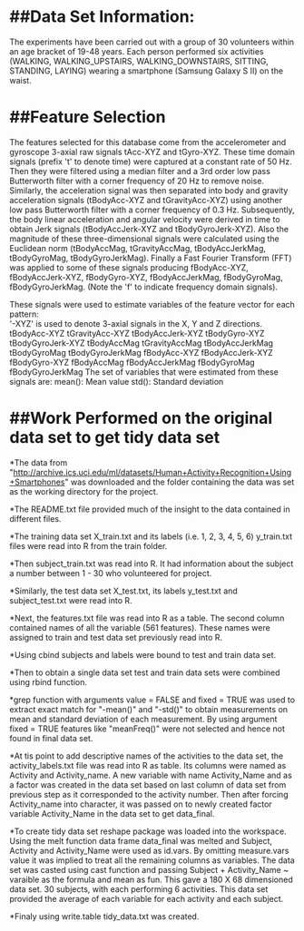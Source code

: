 ##Data Set Information:
=================
The experiments have been carried out with a group of 30 volunteers within an age bracket of 19-48 years.
Each person performed six activities (WALKING, WALKING_UPSTAIRS, WALKING_DOWNSTAIRS, SITTING, STANDING, LAYING) 
wearing a smartphone (Samsung Galaxy S II) on the waist. 

##Feature Selection 
=================
The features selected for this database come from the accelerometer and gyroscope 3-axial raw signals tAcc-XYZ and tGyro-XYZ. 
These time domain signals (prefix 't' to denote time) were captured at a constant rate of 50 Hz. Then they were filtered using 
a median filter and a 3rd order low pass Butterworth filter with a corner frequency of 20 Hz to remove noise. Similarly, the 
acceleration signal was then separated into body and gravity acceleration signals (tBodyAcc-XYZ and tGravityAcc-XYZ) using another 
low pass Butterworth filter with a corner frequency of 0.3 Hz. 
Subsequently, the body linear acceleration and angular velocity were derived in time to obtain Jerk signals (tBodyAccJerk-XYZ and 
tBodyGyroJerk-XYZ). Also the magnitude of these three-dimensional signals were calculated using the Euclidean norm (tBodyAccMag, 
tGravityAccMag, tBodyAccJerkMag, tBodyGyroMag, tBodyGyroJerkMag). 
Finally a Fast Fourier Transform (FFT) was applied to some of these signals producing fBodyAcc-XYZ, fBodyAccJerk-XYZ, 
fBodyGyro-XYZ, fBodyAccJerkMag, fBodyGyroMag, fBodyGyroJerkMag. (Note the 'f' to indicate frequency domain signals). 

These signals were used to estimate variables of the feature vector for each pattern:  
'-XYZ' is used to denote 3-axial signals in the X, Y and Z directions.
tBodyAcc-XYZ
tGravityAcc-XYZ
tBodyAccJerk-XYZ
tBodyGyro-XYZ
tBodyGyroJerk-XYZ
tBodyAccMag
tGravityAccMag
tBodyAccJerkMag
tBodyGyroMag
tBodyGyroJerkMag
fBodyAcc-XYZ
fBodyAccJerk-XYZ
fBodyGyro-XYZ
fBodyAccMag
fBodyAccJerkMag
fBodyGyroMag
fBodyGyroJerkMag
The set of variables that were estimated from these signals are: 
mean(): Mean value
std(): Standard deviation

##Work Performed on the original data set to get tidy data set
=================
*The data from "http://archive.ics.uci.edu/ml/datasets/Human+Activity+Recognition+Using+Smartphones"
was downloaded and the folder containing the data was set as the working directory for the project.

*The README.txt file provided much of the insight to the data contained in different files.

*The training data set X_train.txt and its labels (i.e. 1, 2, 3, 4, 5, 6) y_train.txt files were read into R from the train folder.

*Then subject_train.txt was read into R. It had information about the subject a number between 1 - 30 who volunteered for project. 

*Similarly, the test data set X_test.txt, its labels y_test.txt and subject_test.txt were read into R.

*Next, the features.txt file was read into R as a table. The second column contained names of all the variable (561 features).
These names were assigned to train and test data set previously read into R.

*Using cbind subjects and labels were bound to test and train data set.

*Then to obtain a single data set test and train data sets were combined using rbind function.

*grep function with arguments value = FALSE and fixed = TRUE was used to extract exact match for "-mean()" and "-std()" to obtain 
measurements on mean and standard deviation of each measurement. By using argument fixed = TRUE features like "meanFreq()" were not
selected and hence not found in final data set.

*At tis point to add descriptive names of the activities to the data set, the activity_labels.txt file was read into R as table. Its 
columns were named as Activity and Activity_name. A new variable with name Activity_Name and as a factor was created in the data set
based on last column of data set from previous step as it corresponded to the activity number. Then after forcing Activity_name into 
character, it was passed on to newly created factor variable Activity_Name in the data set to get data_final.

*To create tidy data set reshape package was loaded into the workspace. Using the melt function data frame data_final was melted and 
Subject, Activity and Activity_Name were used as id.vars. By omitting measure.vars value it was implied to treat all the remaining columns
as variables. The data set was casted using cast function and passing Subject + Activity_Name ~ varaible as the formula and mean as fun.
This gave a 180 X 68 dimensioned data set. 30 subjects, with each performing 6 activities. This data set provided the average of each variable 
for each activity and each subject.

*Finaly using write.table tidy_data.txt was created.



















